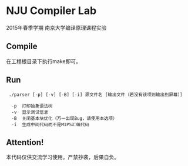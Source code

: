 NJU Compiler Lab
==============

2015年春季学期 南京大学编译原理课程实验

## Compile

在工程根目录下执行make即可。

## Run

	 ./parser [-p] [-v] [-B] [-i] 源文件名 [输出文件（若没有该项则输出到屏幕）]
	 
	  -p  打印抽象语法树
	  -v  显示调试信息
	  -B  关闭基本块优化（万一出现Bug，请使用本选项）
	  -i  生成中间代码而不是MIPS汇编代码


## Attention!

本代码仅供交流学习使用。严禁抄袭，后果自负。
